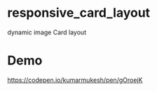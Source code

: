 # responsive_card_layout
dynamic image Card layout 
# Demo
https://codepen.io/kumarmukesh/pen/gOroejK
